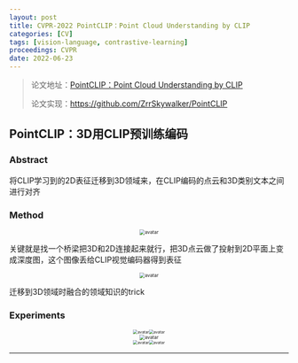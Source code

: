 ```yaml
---
layout: post
title: CVPR-2022 PointCLIP：Point Cloud Understanding by CLIP
categories: [CV]
tags: [vision-language, contrastive-learning]
proceedings: CVPR
date: 2022-06-23
---
```


> 论文地址：[PointCLIP：Point Cloud Understanding by CLIP](https://openaccess.thecvf.com/content/CVPR2022/papers/Zhang_PointCLIP_Point_Cloud_Understanding_by_CLIP_CVPR_2022_paper.pdf)
>
> 论文实现：<https://github.com/ZrrSkywalker/PointCLIP>

## PointCLIP：3D用CLIP预训练编码

### Abstract

将CLIP学习到的2D表征迁移到3D领域来，在CLIP编码的点云和3D类别文本之间进行对齐

### Method

<div align="center" style="float:center"><img src="https://blog-img-1259433191.cos.ap-shanghai.myqcloud.com/PointCLIP/fig2.png" alt="avatar" style="zoom:60%;" /></div>

关键就是找一个桥梁把3D和2D连接起来就行，把3D点云做了投射到2D平面上变成深度图，这个图像丢给CLIP视觉编码器得到表征

<div align="center" style="float:center"><img src="https://blog-img-1259433191.cos.ap-shanghai.myqcloud.com/PointCLIP/fig3.png" alt="avatar" style="zoom:60%;" /></div>

迁移到3D领域时融合的领域知识的trick

### Experiments

<div align="center" style="float:center"><img src="https://blog-img-1259433191.cos.ap-shanghai.myqcloud.com/PointCLIP/tab1-tab2.png" alt="avatar" style="zoom:50%;" /><img src="https://blog-img-1259433191.cos.ap-shanghai.myqcloud.com/PointCLIP/tab3-tab4.png" alt="avatar" style="zoom:50%;" /></div>

<div align="center" style="float:center"><img src="https://blog-img-1259433191.cos.ap-shanghai.myqcloud.com/PointCLIP/fig5.png" alt="avatar" style="zoom:60%;" /></div>

<div align="center" style="float:center"><img src="https://blog-img-1259433191.cos.ap-shanghai.myqcloud.com/PointCLIP/tab5.png" alt="avatar" style="zoom:50%;" /><img src="https://blog-img-1259433191.cos.ap-shanghai.myqcloud.com/PointCLIP/tab6-tab7.png" alt="avatar" style="zoom:50%;" /></div>


<HR align=left color=#987cb9 SIZE=1>